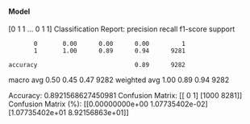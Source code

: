 #### Model
[0 1 1 ... 0 1 1]
Classification Report:
              precision    recall  f1-score   support

           0       0.00      0.00      0.00         1
           1       1.00      0.89      0.94      9281

    accuracy                           0.89      9282
   macro avg       0.50      0.45      0.47      9282
weighted avg       1.00      0.89      0.94      9282

Accuracy: 0.8921568627450981
Confusion Matrix:
[[   0    1]
 [1000 8281]]
Confusion Matrix (%):
[[0.00000000e+00 1.07735402e-02]
 [1.07735402e+01 8.92156863e+01]]
